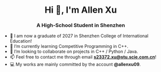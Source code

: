 <h1 align="center">Hi 👋, I'm Allen Xu</h1>
<h3 align="center">A High-School Student in Shenzhen</h3>

- 📝 I am now a graduate of 2027 in Shenzhen College of International Education!
- 🌱 I’m currently learning Competitive Programming in C++.
- 💞️ I’m looking to collaborate on projects in C++ / Python / Java.
- 📫 Feel free to contact me through email **s23372.xu@stu.scie.com.cn**!
- 💻 My works are mainly committed by the account **@allenxu09**.
